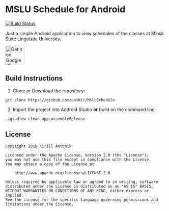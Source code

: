 # MSLU Schedule for Android

[![Build Status](https://travis-ci.com/antkir/MsluSchedule.svg?branch=master)](https://travis-ci.com/antkir/MsluSchedule)


Just a simple Android application to view schedules of the classes at Minsk State Linguistic University.

<a href="https://play.google.com/store/apps/details?id=by.ntnk.msluschedule" target="_blank"><img src="https://play.google.com/intl/en_us/badges/images/generic/en-play-badge.png" alt="Get it on Google Play" height="60"/></a>


## Build Instructions


1. Clone or Download the repository:

  ```shell
  git clone https://github.com/antkir/MsluSchedule
  ```

2. Import the project into Android Studio **or** build on the command line:

  ```shell
  ./gradlew clean app:assembleRelease
  ```

## License


    Copyright 2018 Kirill Antonik

    Licensed under the Apache License, Version 2.0 (the "License");
    you may not use this file except in compliance with the License.
    You may obtain a copy of the License at

        http://www.apache.org/licenses/LICENSE-2.0

    Unless required by applicable law or agreed to in writing, software
    distributed under the License is distributed on an "AS IS" BASIS,
    WITHOUT WARRANTIES OR CONDITIONS OF ANY KIND, either express or implied.
    See the License for the specific language governing permissions and
    limitations under the License.
